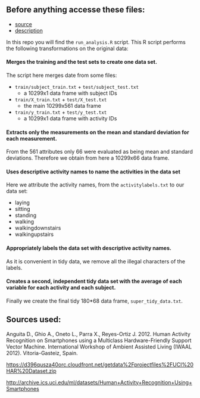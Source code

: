 ## Before anything accesse these files:

* [source](https://d396qusza40orc.cloudfront.net/getdata%2Fprojectfiles%2FUCI%20HAR%20Dataset.zip) 
* [description](http://archive.ics.uci.edu/ml/datasets/Human+Activity+Recognition+Using+Smartphones)


In this repo you will find the `run_analysis.R` script. This R script performs the following transformations on the original data:

#### Merges the training and the test sets to create one data set.

The script here merges date from some files:

* `train/subject_train.txt` + `test/subject_test.txt`
  - a 10299x1 data frame with subject IDs
* `train/X_train.txt` + `test/X_test.txt`
  - the main 10299x561 data frame
* `train/y_train.txt` + `test/y_test.txt`
  - a 10299x1 data frame with activity IDs

#### Extracts only the measurements on the mean and standard deviation for each measurement.

From the 561 attributes only 66 were evaluated as being mean and standard deviations. Therefore we obtain from here a 10299x66 data frame.

#### Uses descriptive activity names to name the activities in the data set

Here we attribute the activity names, from the `activitylabels.txt` to our data set:
* laying
* sitting
* standing
* walking
* walkingdownstairs
* walkingupstairs

#### Appropriately labels the data set with descriptive activity names. 

As it is convenient in tidy data, we remove all the illegal characters of the labels.

#### Creates a second, independent tidy data set with the average of each variable for each activity and each subject. 

Finally we create the final tidy 180*68 data frame, `super_tidy_data.txt`.

## Sources used:

Anguita D., Ghio A., Oneto L., Parra X., Reyes-Ortiz J. 2012. Human Activity Recognition on Smartphones using a Multiclass Hardware-Friendly Support Vector Machine. International Workshop of Ambient Assisted Living (IWAAL 2012). Vitoria-Gasteiz, Spain.

https://d396qusza40orc.cloudfront.net/getdata%2Fprojectfiles%2FUCI%20HAR%20Dataset.zip

http://archive.ics.uci.edu/ml/datasets/Human+Activity+Recognition+Using+Smartphones
